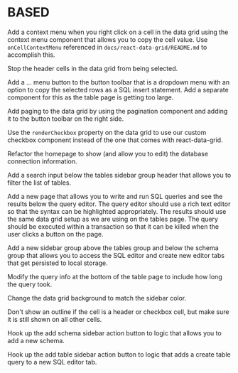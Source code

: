 # BASED

Add a context menu when you right click on a cell in the data grid using the
context menu component that allows you to copy the cell value. Use `onCellContextMenu`
referenced in `docs/react-data-grid/README.md` to accomplish this.

Stop the header cells in the data grid from being selected.

Add a ... menu button to the button toolbar that is a dropdown
menu with an option to copy the selected rows as a SQL insert statement. Add a
separate component for this as the table page is getting too large.

Add paging to the data grid by using the pagination component and adding it to
the button toolbar on the right side.

Use the `renderCheckbox` property on the data grid to use our custom checkbox
component instead of the one that comes with react-data-grid.

Refactor the homepage to show (and allow you to edit) the database connection
information.

Add a search input below the tables sidebar group header that allows you to
filter the list of tables.

Add a new page that allows you to write and run SQL queries and see the results
below the query editor. The query editor should use a rich text editor so that
the syntax can be highlighted appropriately. The results should use the same data
grid setup as we are using on the tables page. The query should be executed
within a transaction so that it can be killed when the user clicks a button on
the page.

Add a new sidebar group above the tables group and below the schema group that
allows you to access the SQL editor and create new editor tabs that get
persisted to local storage.

Modify the query info at the bottom of the table page to include how long the
query took.

Change the data grid background to match the sidebar color.

Don't show an outline if the cell is a header or checkbox cell, but make sure
it is still shown on all other cells.

Hook up the add schema sidebar action button to logic that allows you to add a
new schema.

Hook up the add table sidebar action button to logic that adds a create table
query to a new SQL editor tab.
